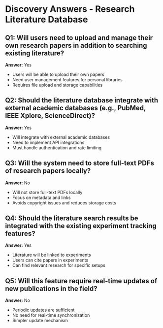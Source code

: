 # Discovery Answers - Research Literature Database

## Q1: Will users need to upload and manage their own research papers in addition to searching existing literature?
**Answer:** Yes
- Users will be able to upload their own papers
- Need user management features for personal libraries
- Requires file upload and storage capabilities

## Q2: Should the literature database integrate with external academic databases (e.g., PubMed, IEEE Xplore, ScienceDirect)?
**Answer:** Yes
- Will integrate with external academic databases
- Need to implement API integrations
- Must handle authentication and rate limiting

## Q3: Will the system need to store full-text PDFs of research papers locally?
**Answer:** No
- Will not store full-text PDFs locally
- Focus on metadata and links
- Avoids copyright issues and reduces storage costs

## Q4: Should the literature search results be integrated with the existing experiment tracking features?
**Answer:** Yes
- Literature will be linked to experiments
- Users can cite papers in experiments
- Can find relevant research for specific setups

## Q5: Will this feature require real-time updates of new publications in the field?
**Answer:** No
- Periodic updates are sufficient
- No need for real-time synchronization
- Simpler update mechanism